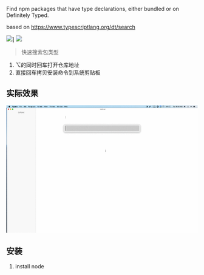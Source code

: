 Find npm packages that have type declarations, either bundled or on Definitely Typed.

based on https://www.typescriptlang.org/dt/search


![](https://img.shields.io/badge/version-v0.2-green?style=for-the-badge)]
[![](https://img.shields.io/badge/download-click-blue?style=for-the-badge)](./Type%20Search.alfredworkflow)



<!-- more -->

> 快速搜索包类型

1. ⌥的同时回车打开仓库地址
2. 直接回车拷贝安装命令到系统剪贴板


## 实际效果

![](./screenshot.gif)

## 安装

1. install node

